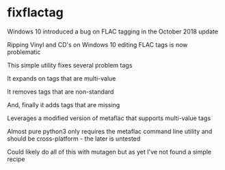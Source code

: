 # fixflactag

Windows 10 introduced a bug on FLAC tagging in the October 2018 update

Ripping Vinyl and CD's on Windows 10 editing FLAC tags is now problematic

This simple utility fixes several problem tags

It expands on tags that are multi-value

It removes tags that are non-standard

And, finally it adds tags that are missing

Leverages a modified version of metaflac that supports multi-value tags


Almost pure python3 only requires the metaflac command line utility and should be cross-platform - the later is untested


Could likely do all of this with mutagen but as yet I've not found a simple recipe

